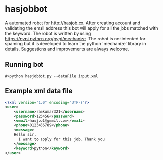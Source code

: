 hasjobbot
=========

A automated robot for http://hasjob.co. After creating account and validating the email address this bot will apply for all the jobs matched with the keyword. The robot is written by using https://pypi.python.org/pypi/mechanize. The robot is not intented for spaming but it is developed to learn the python 'mechanize' library in details. Suggestions and improvements are always welcome.

Running bot
-----------
```
#>python hasjobbot.py --dataFile input.xml
```

Example xml data file
---------------------
```XML
<?xml version="1.0" encoding="UTF-8"?>
<user>
    <username>ramkumar321</username>
    <password>123456</password>
    <email>hasjob1@gmail.com</email>
    <phone>0123456789</phone>
    <message>
    Hello sir,
      I want to apply for this job. Thank you
    </message>
    <keyword>python</keyword>
</user>
```
